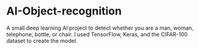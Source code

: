 # AI-Object-recognition
A small deep learning AI project to detect whether you are a man, woman, telephone, bottle, or chair.
I used TensorFlow, Keras, and the CIFAR-100 dataset to create the model.
